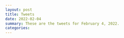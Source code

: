 ```yaml
---
layout: post
title: Tweets
date: 2022-02-04
summary: These are the tweets for February 4, 2022.
categories:
---
```


